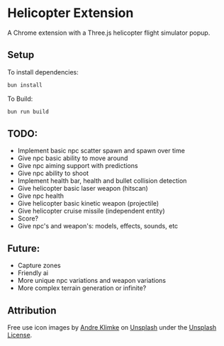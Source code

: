 # Helicopter Extension
A Chrome extension with a Three.js helicopter flight simulator popup.

## Setup
To install dependencies:

```bash
bun install
```

To Build:

```bash
bun run build
```

## TODO:
- Implement basic npc scatter spawn and spawn over time
- Give npc basic ability to move around
- Give npc aiming support with predictions
- Give npc ability to shoot
- Implement health bar, health and bullet collision detection
- Give helicopter basic laser weapon (hitscan)
- Give npc health
- Give helicopter basic kinetic weapon (projectile)
- Give helicopter cruise missile (independent entity)
- Score?
- Give npc's and weapon's: models, effects, sounds, etc

## Future:
- Capture zones
- Friendly ai
- More unique npc variations and weapon variations
- More complex terrain generation or infinite?


## Attribution 
Free use icon images by [Andre Klimke](https://unsplash.com/@andre_klimke?utm_content=creditCopyText&utm_medium=referral&utm_source=unsplash)</a> on [Unsplash](https://unsplash.com/photos/black-helicopter-flying-over-brown-field-during-daytime--IhgLixx7Z8?utm_content=creditCopyText&utm_medium=referral&utm_source=unsplash) under the [Unsplash License](https://unsplash.com/license).